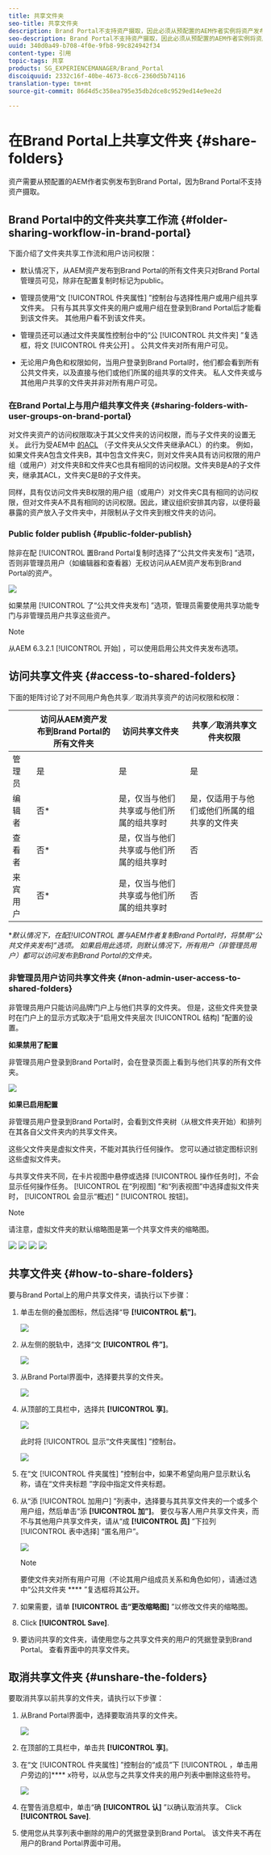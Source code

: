 ```yaml
---
title: 共享文件夹
seo-title: 共享文件夹
description: Brand Portal不支持资产摄取，因此必须从预配置的AEM作者实例将资产发布到Brand Portal。 Brand Portal的非管理员用户无法访问已发布的资产，除非在配置AEM实例的复制时进行了配置，并且需要与他们共享。
seo-description: Brand Portal不支持资产摄取，因此必须从预配置的AEM作者实例将资产发布到Brand Portal。 Brand Portal的非管理员用户无法访问已发布的资产，除非在配置AEM实例的复制时进行了配置，并且需要与他们共享。
uuid: 340d0a49-b708-4f0e-9fb8-99c824942f34
content-type: 引用
topic-tags: 共享
products: SG_EXPERIENCEMANAGER/Brand_Portal
discoiquuid: 2332c16f-40be-4673-8cc6-2360d5b74116
translation-type: tm+mt
source-git-commit: 86d4d5c358ea795e35db2dce8c9529ed14e9ee2d

---
```



# 在Brand Portal上共享文件夹 {#share-folders}

资产需要从预配置的AEM作者实例发布到Brand Portal，因为Brand Portal不支持资产摄取。

## Brand Portal中的文件夹共享工作流 {#folder-sharing-workflow-in-brand-portal}

下面介绍了文件夹共享工作流和用户访问权限：

* 默认情况下，从AEM资产发布到Brand Portal的所有文件夹只对Brand Portal管理员可见，除非在配置复制时标记为public。
* 管理员使用“文 [!UICONTROL 件夹属性] ”控制台与选择性用户或用户组共享文件夹。 只有与其共享文件夹的用户或用户组在登录到Brand Portal后才能看到该文件夹。 其他用户看不到该文件夹。
* 管理员还可以通过文件夹属性控制台中的“公 [!UICONTROL 共文件夹] ”复选框，将文 [!UICONTROL 件夹公开] 。 公共文件夹对所有用户可见。

* 无论用户角色和权限如何，当用户登录到Brand Portal时，他们都会看到所有公共文件夹，以及直接与他们或他们所属的组共享的文件夹。 私人文件夹或与其他用户共享的文件夹并非对所有用户可见。

### 在Brand Portal上与用户组共享文件夹 {#sharing-folders-with-user-groups-on-brand-portal}

对文件夹资产的访问权限取决于其父文件夹的访问权限，而与子文件夹的设置无关。 此行为受AEM中 [的ACL](https://helpx.adobe.com/experience-manager/6-5/sites/administering/using/security.html#PermissionsinAEM) （子文件夹从父文件夹继承ACL）的约束。 例如，如果文件夹A包含文件夹B，其中包含文件夹C，则对文件夹A具有访问权限的用户组（或用户）对文件夹B和文件夹C也具有相同的访问权限。文件夹B是A的子文件夹，继承其ACL，文件夹C是B的子文件夹。

同样，具有仅访问文件夹B权限的用户组（或用户）对文件夹C具有相同的访问权限，但对文件夹A不具有相同的访问权限。因此，建议组织安排其内容，以便将最暴露的资产放入子文件夹中，并限制从子文件夹到根文件夹的访问。

### Public folder publish {#public-folder-publish}

除非在配 [!UICONTROL 置Brand Portal复制时选择了“公共文件夹发布] ”选项，否则非管理员用户（如编辑器和查看器）无权访问从AEM资产发布到Brand Portal的资产。

![](assets/assetbpreplication.png)

如果禁用 [!UICONTROL 了“公共文件夹发布] ”选项，管理员需要使用共享功能专门与非管理员用户共享这些资产。

>[!NOTE]
>
>从AEM 6.3.2.1 [!UICONTROL 开始] ，可以使用启用公共文件夹发布选项。

## 访问共享文件夹 {#access-to-shared-folders}

下面的矩阵讨论了对不同用户角色共享／取消共享资产的访问权限和权限：

|  | 访问从AEM资产发布到Brand Portal的所有文件夹 | 访问共享文件夹 | 共享／取消共享文件夹权限 |
|---------------|-----------|-----------|------------|
| 管理员 | 是 | 是 | 是 |
| 编辑者 | 否* | 是，仅当与他们共享或与他们所属的组共享时 | 是，仅适用于与他们或他们所属的组共享的文件夹 |
| 查看者 | 否* | 是，仅当与他们共享或与他们所属的组共享时 | 否 |
| 来宾用户 | 否* | 是，仅当与他们共享或与他们所属的组共享时 | 否 |

**默认情况下，在配[!UICONTROL 置与AEM作者复制Brand Portal时，将禁用“公共文件夹发布]”选项。 如果启用此选项，则默认情况下，所有用户（非管理员用户）都可以访问发布到Brand Portal的文件夹。*

### 非管理员用户访问共享文件夹 {#non-admin-user-access-to-shared-folders}

非管理员用户只能访问品牌门户上与他们共享的文件夹。 但是，这些文件夹登录时在门户上的显示方式取决于“启用文件夹层次 [!UICONTROL 结构] ”配置的设置。

**如果禁用了配置**

非管理员用户登录到Brand Portal时，会在登录页面上看到与他们共享的所有文件夹。

![](assets/disabled-folder-hierarchy1-1.png)

**如果已启用配置**

非管理员用户登录到Brand Portal时，会看到文件夹树（从根文件夹开始）和排列在其各自父文件夹内的共享文件夹。

这些父文件夹是虚拟文件夹，不能对其执行任何操作。 您可以通过锁定图标识别这些虚拟文件夹。

与共享文件夹不同，在卡片视图中悬停或选择 [!UICONTROL 操作任务时]，不会显示任何操作任务。 [!UICONTROL 在“列视图] ”和“列表视图”中选择虚拟文件夹时， [!UICONTROL 会显示“概述] ” [!UICONTROL 按钮]。

>[!NOTE]
>
>请注意，虚拟文件夹的默认缩略图是第一个共享文件夹的缩略图。

![](assets/enabled-hierarchy1-1.png) ![](assets/hierarchy1-nonadmin-1.png) ![](assets/hierarchy-nonadmin-1.png) ![](assets/hierarchy2-nonadmin-1.png)

## 共享文件夹 {#how-to-share-folders}

要与Brand Portal上的用户共享文件夹，请执行以下步骤：

1. 单击左侧的叠加图标，然后选择“导 **[!UICONTROL 航”]**。

   ![](assets/selectorrail.png)

1. 从左侧的脱轨中，选择“文 **[!UICONTROL 件”]**。

   ![](assets/access_files.png)

1. 从Brand Portal界面中，选择要共享的文件夹。

   ![](assets/share-folders.png)

1. 从顶部的工具栏中，选择共 **[!UICONTROL 享]**。

   ![](assets/share_icon.png)

   此时将 [!UICONTROL 显示“文件夹属性] ”控制台。

   ![](assets/folder_properties.png)

1. 在“文 [!UICONTROL 件夹属性] ”控制台中，如果不希望向用户显示默认名称，请在“文件夹标题  ”字段中指定文件夹标题。
1. 从“添 [!UICONTROL 加用户] ”列表中，选择要与其共享文件夹的一个或多个用户组，然后单击“添 **[!UICONTROL 加”]**。
要仅与客人用户共享文件夹，而不与其他用户共享文件夹，请从“成 **[!UICONTROL 员]** ”下拉列 [!UICONTROL 表中选择] “匿名用户”。

   ![](assets/only-anonymous.png)

   >[!NOTE]
   >
   >要使文件夹对所有用户可用（不论其用户组成员关系和角色如何），请通过选中“公共文件夹 **** ”复选框将其公开。

1. 如果需要，请单 **[!UICONTROL 击“更改缩略图]** ”以修改文件夹的缩略图。
1. Click **[!UICONTROL Save]**.
1. 要访问共享的文件夹，请使用您与之共享文件夹的用户的凭据登录到Brand Portal。 查看界面中的共享文件夹。

## 取消共享文件夹 {#unshare-the-folders}

要取消共享以前共享的文件夹，请执行以下步骤：

1. 从Brand Portal界面中，选择要取消共享的文件夹。

   ![](assets/share-folders-1.png)

1. 在顶部的工具栏中，单击共 **[!UICONTROL 享]**。
1. 在“文 [!UICONTROL 件夹属性] ”控制台的“成员”下 [!UICONTROL ，单击用户旁边的]**** x符号，以从您与之共享文件夹的用户列表中删除这些符号。

   ![](assets/folder_propertiesunshare.png)

1. 在警告消息框中，单击“确 **[!UICONTROL 认]** ”以确认取消共享。
Click **[!UICONTROL Save]**.

1. 使用您从共享列表中删除的用户的凭据登录到Brand Portal。 该文件夹不再在用户的Brand Portal界面中可用。
